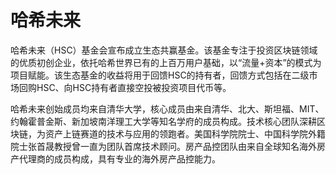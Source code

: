 # 

# 哈希未来

哈希未来（HSC）基金会宣布成立生态共赢基金。该基金专注于投资区块链领域的优质初创企业，依托哈希世界已有的上百万用户基础，以“流量+资本”的模式为项目赋能。该生态基金的收益将用于回馈HSC的持有者，回馈方式包括在二级市场回购HSC、向HSC持有者直接空投被投资项目代币等。

哈希未来创始成员均来自清华大学，核心成员由来自清华、北大、斯坦福、MIT、约翰霍普金斯、新加坡南洋理工大学等知名学府的成员构成。技术核心团队深耕区块链，为资产上链赛道的技术与应用的领跑者。美国科学院院士、中国科学院外籍院士张首晟教授曾一直为团队首席技术顾问。房产品控团队由来自全球知名海外房产代理商的成员构成，具有专业的海外房产品控能力。

